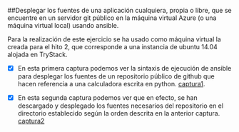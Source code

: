 ##Desplegar los fuentes de una aplicación cualquiera, propia o libre, que se encuentre en un servidor git público en la máquina virtual Azure (o una máquina virtual local) usando ansible.

Para la realización de este ejercicio se ha usado como máquina virtual la creada para el hito 2, que corresponde a una instancia de ubuntu 14.04 alojada en TryStack.

- [x] En esta primera captura podemos ver la sintaxis de ejecución de ansible para desplegar los fuentes de un repositorio público de github que hacen referencia a una calculadora escrita en python. [captura1](https://github.com/manuelbr/ejercicios_CC/tree/master/tema_2/ejercicio_5/capturas/ej5_1.png).

- [x] En esta segunda captura podemos ver que en efecto, se han descargado y desplegado los fuentes necesarios del repositorio en el directorio establecido según la orden descrita en la anterior captura. [captura2](https://github.com/manuelbr/ejercicios_CC/tree/master/tema_2/ejercicio_5/capturas/ej5_2.png)
